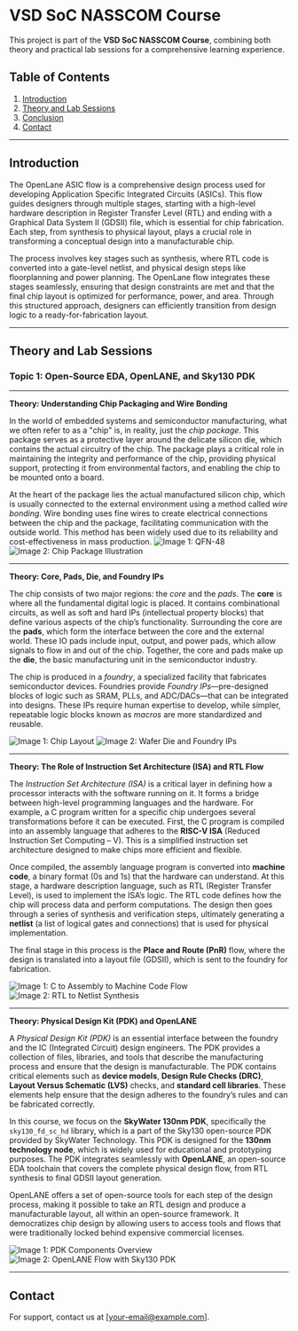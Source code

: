 # VSD SoC NASSCOM Course

This project is part of the **VSD SoC NASSCOM Course**, combining both theory and practical lab sessions for a comprehensive learning experience.

## Table of Contents
1. [Introduction](#introduction)
2. [Theory and Lab Sessions](#theory-and-lab-sessions)
3. [Conclusion](#conclusion)
4. [Contact](#contact)

---

## Introduction

The OpenLane ASIC flow is a comprehensive design process used for developing Application Specific Integrated Circuits (ASICs). This flow guides designers through multiple stages, starting with a high-level hardware description in Register Transfer Level (RTL) and ending with a Graphical Data System II (GDSII) file, which is essential for chip fabrication. Each step, from synthesis to physical layout, plays a crucial role in transforming a conceptual design into a manufacturable chip.

The process involves key stages such as synthesis, where RTL code is converted into a gate-level netlist, and physical design steps like floorplanning and power planning. The OpenLane flow integrates these stages seamlessly, ensuring that design constraints are met and that the final chip layout is optimized for performance, power, and area. Through this structured approach, designers can efficiently transition from design logic to a ready-for-fabrication layout.

---

## Theory and Lab Sessions

### Topic 1: Open-Source EDA, OpenLANE, and Sky130 PDK

---

**Theory: Understanding Chip Packaging and Wire Bonding**

In the world of embedded systems and semiconductor manufacturing, what we often refer to as a "chip" is, in reality, just the *chip package*. This package serves as a protective layer around the delicate silicon die, which contains the actual circuitry of the chip. The package plays a critical role in maintaining the integrity and performance of the chip, providing physical support, protecting it from environmental factors, and enabling the chip to be mounted onto a board.

At the heart of the package lies the actual manufactured silicon chip, which is usually connected to the external environment using a method called *wire bonding*. Wire bonding uses fine wires to create electrical connections between the chip and the package, facilitating communication with the outside world. This method has been widely used due to its reliability and cost-effectiveness in mass production.
![Image 1: QFN-48](![image](https://github.com/user-attachments/assets/b8d4054e-4900-4838-95be-dcea01f6bc24)
)
![Image 2: Chip Package Illustration](![image](https://github.com/user-attachments/assets/33d265ed-006b-4e1d-a8e5-70590d1a8d02)
)


---

**Theory: Core, Pads, Die, and Foundry IPs**

The chip consists of two major regions: the *core* and the *pads*. The **core** is where all the fundamental digital logic is placed. It contains combinational circuits, as well as soft and hard IPs (intellectual property blocks) that define various aspects of the chip’s functionality. Surrounding the core are the **pads**, which form the interface between the core and the external world. These IO pads include input, output, and power pads, which allow signals to flow in and out of the chip. Together, the core and pads make up the **die**, the basic manufacturing unit in the semiconductor industry.

The chip is produced in a *foundry*, a specialized facility that fabricates semiconductor devices. Foundries provide *Foundry IPs*—pre-designed blocks of logic such as SRAM, PLLs, and ADC/DACs—that can be integrated into designs. These IPs require human expertise to develop, while simpler, repeatable logic blocks known as *macros* are more standardized and reusable.

![Image 1: Chip Layout](image3_url)
![Image 2: Wafer Die and Foundry IPs](image4_url)

---

**Theory: The Role of Instruction Set Architecture (ISA) and RTL Flow**

The *Instruction Set Architecture (ISA)* is a critical layer in defining how a processor interacts with the software running on it. It forms a bridge between high-level programming languages and the hardware. For example, a C program written for a specific chip undergoes several transformations before it can be executed. First, the C program is compiled into an assembly language that adheres to the **RISC-V ISA** (Reduced Instruction Set Computing – V). This is a simplified instruction set architecture designed to make chips more efficient and flexible.

Once compiled, the assembly language program is converted into **machine code**, a binary format (0s and 1s) that the hardware can understand. At this stage, a hardware description language, such as RTL (Register Transfer Level), is used to implement the ISA’s logic. The RTL code defines how the chip will process data and perform computations. The design then goes through a series of synthesis and verification steps, ultimately generating a **netlist** (a list of logical gates and connections) that is used for physical implementation.

The final stage in this process is the **Place and Route (PnR)** flow, where the design is translated into a layout file (GDSII), which is sent to the foundry for fabrication.

![Image 1: C to Assembly to Machine Code Flow](image5_url)
![Image 2: RTL to Netlist Synthesis](image6_url)

---

**Theory: Physical Design Kit (PDK) and OpenLANE**

A *Physical Design Kit (PDK)* is an essential interface between the foundry and the IC (Integrated Circuit) design engineers. The PDK provides a collection of files, libraries, and tools that describe the manufacturing process and ensure that the design is manufacturable. The PDK contains critical elements such as **device models**, **Design Rule Checks (DRC)**, **Layout Versus Schematic (LVS)** checks, and **standard cell libraries**. These elements help ensure that the design adheres to the foundry’s rules and can be fabricated correctly.

In this course, we focus on the **SkyWater 130nm PDK**, specifically the `sky130_fd_sc_hd` library, which is a part of the Sky130 open-source PDK provided by SkyWater Technology. This PDK is designed for the **130nm technology node**, which is widely used for educational and prototyping purposes. The PDK integrates seamlessly with **OpenLANE**, an open-source EDA toolchain that covers the complete physical design flow, from RTL synthesis to final GDSII layout generation.

OpenLANE offers a set of open-source tools for each step of the design process, making it possible to take an RTL design and produce a manufacturable layout, all within an open-source framework. It democratizes chip design by allowing users to access tools and flows that were traditionally locked behind expensive commercial licenses.

![Image 1: PDK Components Overview](image7_url)
![Image 2: OpenLANE Flow with Sky130 PDK](image8_url)



---

## Contact

For support, contact us at [your-email@example.com].

